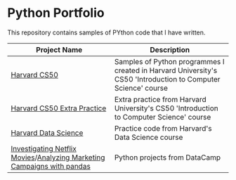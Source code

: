 # Python Portfolio

This repository contains samples of PYthon code that I have written.

| Project Name    | Description |
| -------- | ------- |
| [Harvard CS50](https://github.com/luwoon/Python/blob/main/Harvard%20CS50.py) | Samples of Python programmes I created in Harvard University's CS50 'Introduction to Computer Science' course |
| [Harvard CS50 Extra Practice](https://github.com/luwoon/Python/blob/main/Harvard%20CS50%20Extra%20Practice.py) | Extra practice from Harvard University's CS50 'Introduction to Computer Science' course |
| [Harvard Data Science](https://github.com/luwoon/Python/blob/main/Harvard%20Data%20Science.py) | Practice code from Harvard's Data Science course |
| [Investigating Netflix Movies](https://github.com/luwoon/Python/blob/main/DataCamp%3A%20Investigating%20Netflix%20Movies.py)/[Analyzing Marketing Campaigns with pandas](https://github.com/luwoon/Python/blob/main/DataCamp%3A%20Analyzing%20Marketing%20Campaigns%20with%20pandas.py) | Python projects from DataCamp |
